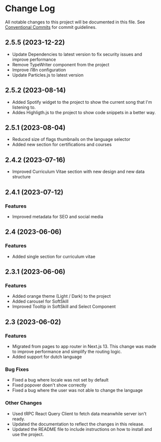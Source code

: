 # Change Log

All notable changes to this project will be documented in this file.
See [Conventional Commits](https://conventionalcommits.org) for commit guidelines.

## 2.5.5 (2023-12-22)
- Update Dependencies to latest version to fix security issues and improve performance
- Remove TypeWriter component from the project
- Improve i18n configuration
- Update Particles.js to latest version

## 2.5.2 (2023-08-14)

- Added Spotify widget to the project to show the current song that I'm listening to.
- Addes Highligth.js to the project to show code snippets in a better way.

## 2.5.1 (2023-08-04)

- Reduced size of flags thumbnails on the language selector
- Added new section for certifications and courses

## 2.4.2 (2023-07-16)

- Improved Curriculum Vitae section with new design and new data structure

## 2.4.1 (2023-07-12)

### Features

- Improved metadata for SEO and social media

## 2.4 (2023-06-06)

### Features

- Added single section for curriculum vitae

## 2.3.1 (2023-06-06)

### Features

- Added orange theme (Light / Dark) to the project
- Added carousel for SoftSkill
- Improved Tooltip in SoftSkill and Select Component

## 2.3 (2023-06-02)

### Features

- Migrated from pages to app router in Next.js 13. This change was made to improve performance and simplify the routing logic.
- Added support for dutch language

### Bug Fixes

- Fixed a bug where locale was not set by default
- Fixed popover doen't show correctly
- Fixed a bug where the user was not able to change the language

### Other Changes

- Used tRPC React Query Client to fetch data meanwhile server isn't ready.
- Updated the documentation to reflect the changes in this release.
- Updated the README file to include instructions on how to install and use the project.
